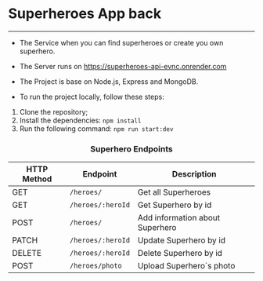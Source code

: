# Superheroes App back

---

- The Service when you can find superheroes or create you own superhero.

- The Server runs on https://superheroes-api-evnc.onrender.com

- The Project is base on Node.js, Express and MongoDB.

- To run the project locally, follow these steps:

1. Clone the repository;
2. Install the dependencies: `npm install`
3. Run the following command: `npm run start:dev`

<div align="center">

### Superhero Endpoints

| HTTP Method | Endpoint          | Description                     |
| ----------- | ----------------- | ------------------------------- |
| GET         | `/heroes/`        | Get all Superheroes             |
| GET         | `/heroes/:heroId` | Get Superhero by id             |
| POST        | `/heroes/`        | Add information about Superhero |
| PATCH       | `/heroes/:heroId` | Update Superhero by id          |
| DELETE      | `/heroes/:heroId` | Delete Superhero by id          |
| POST        | `/heroes/photo`   | Upload Superhero`s photo        |
